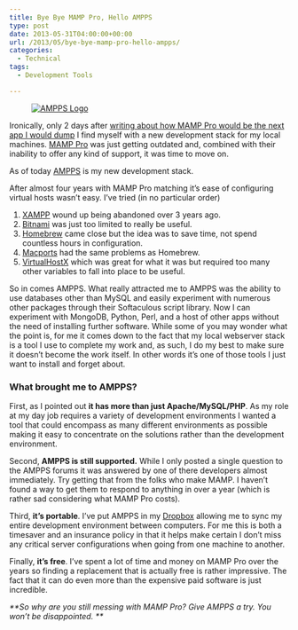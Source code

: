 ```yaml
---
title: Bye Bye MAMP Pro, Hello AMPPS
type: post
date: 2013-05-31T04:00:00+00:00
url: /2013/05/bye-bye-mamp-pro-hello-ampps/
categories:
  - Technical
tags:
  - Development Tools

---
```

<div class="wp-block-image">
  <figure class="alignright"><a href="http://www.ampps.com/"><img decoding="async" src="/images/2013/05/ampps_logo.png" alt="AMPPS Logo" class="wp-image-5495" /></a></figure>
</div>

Ironically, only 2 days after [writing about how MAMP Pro would be the next app I would dump][1] I find myself with a new development stack for my local machines. <a title="MAMP Pro" href="http://www.mamp.info/en/mamp-pro/" target="_blank" rel="noopener noreferrer">MAMP Pro</a> was just getting outdated and, combined with their inability to offer any kind of support, it was time to move on.

As of today [AMPPS][2] is my new development stack.

After almost four years with MAMP Pro matching it’s ease of configuring virtual hosts wasn’t easy. I’ve tried (in no particular order)

<ol class="wp-block-list">
  <li>
    <a href="https://www.apachefriends.org">XAMPP</a> wound up being abandoned over 3 years ago.
  </li>
  <li>
    <a title="Bitnami MAMP Stack" href="http://bitnami.com/stack/mamp">Bitnami</a> was just too limited to really be useful.
  </li>
  <li>
    <a title="Homebrew" href="http://mxcl.github.io/homebrew/">Homebrew</a> came close but the idea was to save time, not spend countless hours in configuration.
  </li>
  <li>
    <a title="Macports" href="http://www.macports.org/">Macports</a> had the same problems as Homebrew.
  </li>
  <li>
    <a title="VirtualHostX" href="http://clickontyler.com/virtualhostx/">VirtualHostX</a> which was great for what it was but required too many other variables to fall into place to be useful.
  </li>
</ol>

So in comes AMPPS. What really attracted me to AMPPS was the ability to use databases other than MySQL and easily experiment with numerous other packages through their Softaculous script library. Now I can experiment with MongoDB, Python, Perl, and a host of other apps without the need of installing further software. While some of you may wonder what the point is, for me it comes down to the fact that my local webserver stack is a tool I use to complete my work and, as such, I do my best to make sure it doesn’t become the work itself. In other words it’s one of those tools I just want to install and forget about.

### What brought me to AMPPS?

First, as I pointed out **it has more than just Apache/MySQL/PHP**. As my role at my day job requires a variety of development environments I wanted a tool that could encompass as many different environments as possible making it easy to concentrate on the solutions rather than the development environment.

Second, **AMPPS is still supported.** While I only posted a single question to the AMPPS forums it was answered by one of there developers almost immediately. Try getting that from the folks who make MAMP. I haven’t found a way to get them to respond to anything in over a year (which is rather sad considering what MAMP Pro costs).

Third, **it’s portable**. I’ve put AMPPS in my <a title="Dropbox" href="http://www.dropbox.com" target="_blank" rel="noopener noreferrer">Dropbox</a> allowing me to sync my entire development environment between computers. For me this is both a timesaver and an insurance policy in that it helps make certain I don’t miss any critical server configurations when going from one machine to another.

Finally, **it’s free**. I’ve spent a lot of time and money on MAMP Pro over the years so finding a replacement that is actually free is rather impressive. The fact that it can do even more than the expensive paid software is just incredible.

_**So why are you still messing with MAMP Pro? Give AMPPS a try. You won’t be disappointed. **_

 [1]: /2013/05/bit51s-development-tools-2013-edition/
 [2]: http://www.ampps.com/ "Softaculous AMPPS"